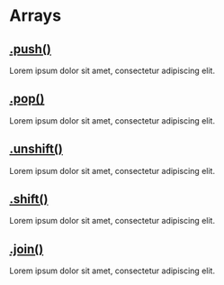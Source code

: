 # Arrays

## [.push()](#push)

Lorem ipsum dolor sit amet, consectetur adipiscing elit.

## [.pop()](#pop)

Lorem ipsum dolor sit amet, consectetur adipiscing elit.

## [.unshift()](#unshift)

Lorem ipsum dolor sit amet, consectetur adipiscing elit.

## [.shift()](#shift)

Lorem ipsum dolor sit amet, consectetur adipiscing elit.

## [.join()](#join)

Lorem ipsum dolor sit amet, consectetur adipiscing elit.



